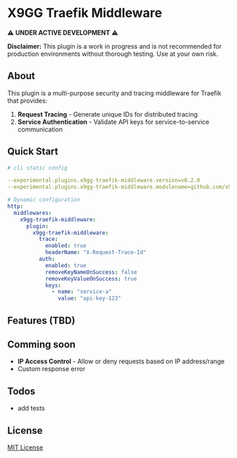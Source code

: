 # X9GG Traefik Middleware

⚠️ **UNDER ACTIVE DEVELOPMENT** ⚠️ 

**Disclaimer:** This plugin is a work in progress and is not recommended for production environments without thorough testing. Use at your own risk.

## About

This plugin is a multi-purpose security and tracing middleware for Traefik that provides:

1. **Request Tracing** - Generate unique IDs for distributed tracing
2. **Service Authentication** - Validate API keys for service-to-service communication

## Quick Start

```yaml
# cli static config 

--experimental.plugins.x9gg-traefik-middleware.version=v0.2.0
--experimental.plugins.x9gg-traefik-middleware.modulename=github.com/x9gg/traefik-middleware

```


```yaml
# Dynamic configuration
http:
  middlewares:
    x9gg-traefik-middleware:
      plugin:
        x9gg-traefik-middleware:
          trace:
            enabled: true
            headerName: "X-Request-Trace-Id"
          auth:
            enabled: true
            removeKeyNameOnSuccess: false
            removeKeyValueOnSuccess: true
            keys:
              - name: "service-a" 
                value: "api-key-123"
```

## Features (TBD)


## Comming soon
- **IP Access Control** - Allow or deny requests based on IP address/range
- Custom response error

## Todos
- add tests

## License

[MIT License](LICENSE)
